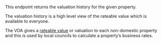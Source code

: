 This endpoint returns the valuation history for the given property.  

The valuation history is a high level view of the rateable value which is available to everyone.

The VOA gives a [rateable value](https://www.gov.uk/guidance/how-non-domestic-property-including-plant-and-machinery-is-valued#rateable-value) or valuation to each non-domestic property and this is used by local councils to calculate a property’s business rates.